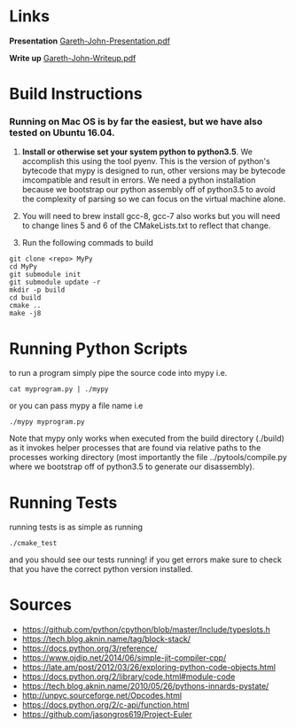 # Links
**Presentation** [Gareth-John-Presentation.pdf](./docs/Gareth-John-Presentation.pdf)

**Write up** 
[Gareth-John-Writeup.pdf](./docs/Gareth-John-Writeup.pdf)
# Build Instructions

### Running on Mac OS is by far the easiest, but we have also tested on Ubuntu 16.04.

 1. **Install or otherwise set your system python to python3.5**. We accomplish this using the tool pyenv. This is the version of python's bytecode that mypy is designed to run, other versions may be bytecode imcompatible and result in errors. We need a python installation because we bootstrap our python assembly off of python3.5 to avoid the complexity of parsing so we can focus on the virtual machine alone.

 2. You will need to brew install gcc-8, gcc-7 also works but you will need to change lines 5 and 6 of the CMakeLists.txt to reflect that change.

 3. Run the following commads to build
```
git clone <repo> MyPy 
cd MyPy
git submodule init 
git submodule update -r 
mkdir -p build 
cd build 
cmake ..
make -j8
```

# Running Python Scripts
to run a program simply pipe the source code into mypy i.e.
```
cat myprogram.py | ./mypy 
```
or you can pass mypy a file name i.e
```
./mypy myprogram.py
```

Note that mypy only works when executed from the build directory (./build) as it invokes helper processes that are found via relative paths to the processes working directory (most importantly the file ../pytools/compile.py where we bootstrap off of python3.5 to generate our disassembly).

# Running Tests
running tests is as simple as running 
```
./cmake_test 
```
and you should see our tests running! if you get errors make sure to check that you have the correct python version installed.

# Sources 
 - https://github.com/python/cpython/blob/master/Include/typeslots.h
 - https://tech.blog.aknin.name/tag/block-stack/ 
 - https://docs.python.org/3/reference/ 
 - https://www.ojdip.net/2014/06/simple-jit-compiler-cpp/
 - https://late.am/post/2012/03/26/exploring-python-code-objects.html 
 - https://docs.python.org/2/library/code.html#module-code
 - https://tech.blog.aknin.name/2010/05/26/pythons-innards-pystate/ 
 - http://unpyc.sourceforge.net/Opcodes.html 
 - https://docs.python.org/2/c-api/function.html 
 - https://github.com/jasongros619/Project-Euler 
